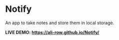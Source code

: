 # Notify          
An app to take notes and store them in local storage.

**LIVE DEMO: https://ali-row.github.io/Notify/**
